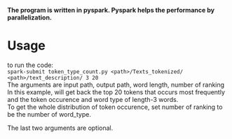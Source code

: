 **The program is written in pyspark. Pyspark helps the performance by parallelization.**

# Usage
to run the code:  
`spark-submit token_type_count.py <path>/Texts_tokenized/ <path>/text_description/ 3 20`   
The arguments are input path, output path, word length, number of ranking  
In this example, will get back the top 20 tokens that occurs most frequently  
and the token occurence and word type of length-3 words.  
To get the whole distribution of token occurence, set number of ranking to be the number of word_type.  

The last two arguments are optional.
